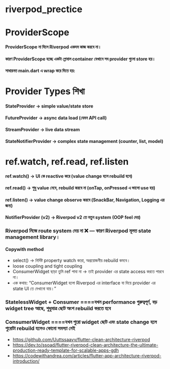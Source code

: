# riverpod_prectice

# ProviderScope
#### ProviderScope না দিলে Riverpod একদম কাজ করবে না।
#### কারণ ProviderScope হচ্ছে একটা গ্লোবাল container যেখানে সব provider গুলো store হয়।
#### সাধারনত main.dart এ wrap করে দিতে হয়:

# Provider Types শিখা
#### StateProvider → simple value/state store
#### FutureProvider → async data load (যেমন API call)
#### StreamProvider → live data stream
#### StateNotifierProvider → complex state management (counter, list, model)

# ref.watch, ref.read, ref.listen
#### ref.watch() → UI কে reactive করে (value change হলে rebuild হবে)
#### ref.read() → শুধু value নেবে, rebuild করবে না (onTap, onPressed এ ভালো use হয়)
#### ref.listen() → value change observe করবে (SnackBar, Navigation, Logging এর জন্য)
#### NotifierProvider (v2) → Riverpod v2 তে নতুন system (OOP feel দেয়)

### Riverpod নিজে route system দেয় না ❌ — কারণ Riverpod মূলত state management library।

#### Copywith method
* select() → নির্দিষ্ট property watch করো, অপ্রয়োজনীয় rebuild কমবে।
* loose coupling and tight coupling
* ConsumerWidget ছাড়া তুমি ref পাবা না → তাই provider এর state access করতে পারবে না।
* এক কথায়: “ConsumerWidget হলো Riverpod এর interface যা দিয়ে provider এর state UI তে দেখানো যায়।”
### StatelessWidget + Consumer ====যখন performance গুরুত্বপূর্ণ, বড় widget tree আছে, শুধুমাত্র ছোট অংশ rebuild করতে হবে
### ConsumerWidget             ====যখন পুরো widget ছোট এবং state change হলে পুরোটা rebuild হলেও কোনো সমস্যা নেই
* https://github.com/Uuttssaavv/flutter-clean-architecture-riverpod
* https://dev.to/ssoad/flutter-riverpod-clean-architecture-the-ultimate-production-ready-template-for-scalable-apps-gdh
* https://codewithandrea.com/articles/flutter-app-architecture-riverpod-introduction/
